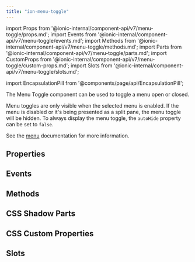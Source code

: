 ```yaml
---
title: "ion-menu-toggle"
---
```

import Props from '@ionic-internal/component-api/v7/menu-toggle/props.md';
import Events from '@ionic-internal/component-api/v7/menu-toggle/events.md';
import Methods from '@ionic-internal/component-api/v7/menu-toggle/methods.md';
import Parts from '@ionic-internal/component-api/v7/menu-toggle/parts.md';
import CustomProps from '@ionic-internal/component-api/v7/menu-toggle/custom-props.md';
import Slots from '@ionic-internal/component-api/v7/menu-toggle/slots.md';

<head>
  <title>ion-menu-toggle | MenuToggle Component to Open/Close Active Menus</title>
  <meta name="description" content="The MenuToggle component can be used to toggle a menu open or closed—by default, it's only visible when the selected menu is active. Read more about usage." />
</head>

import EncapsulationPill from '@components/page/api/EncapsulationPill';

<EncapsulationPill type="shadow" />


The Menu Toggle component can be used to toggle a menu open or closed.

Menu toggles are only visible when the selected menu is enabled. If the menu is disabled or it's being presented as a split pane, the menu toggle will be hidden. To always display the menu toggle, the `autoHide` property can be set to `false`.

See the [menu](./menu#menu-toggle) documentation for more information.


## Properties
<Props />

## Events
<Events />

## Methods
<Methods />

## CSS Shadow Parts
<Parts />

## CSS Custom Properties
<CustomProps />

## Slots
<Slots />
